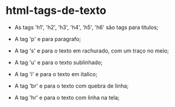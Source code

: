# html-tags-de-texto

- As tags 'h1', 'h2', 'h3', 'h4', 'h5', 'h6' são tags para titulos;

- A tag 'p' e para paragrafo;

- A tag 's' e para o texto em rachurado, com um traço no meio;

- A tag 'u' e para o texto sublinhado;

- A tag 'i' e para o texto em italico;

- A tag 'br' e para o texto com quebra de linha;

- A tag 'hr' e para o texto com linha na tela;
